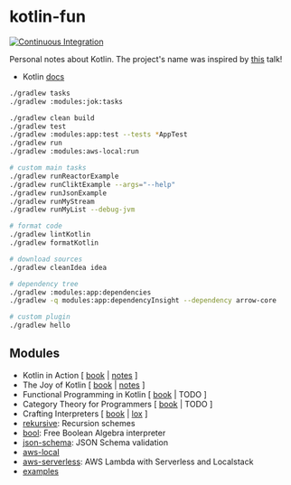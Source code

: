 # kotlin-fun

[![Continuous Integration][ci-image]][ci-url]

[ci-image]: https://github.com/niqdev/kotlin-fun/actions/workflows/ci.yml/badge.svg
[ci-url]: https://github.com/niqdev/kotlin-fun/actions/workflows/ci.yml

Personal notes about Kotlin. The project's name was inspired by [this](https://www.youtube.com/watch?v=GrzM3jK3Y2E) talk!

* Kotlin [docs](https://kotlinlang.org/docs/home.html)

```bash
./gradlew tasks
./gradlew :modules:jok:tasks

./gradlew clean build
./gradlew test
./gradlew :modules:app:test --tests *AppTest
./gradlew run
./gradlew :modules:aws-local:run

# custom main tasks
./gradlew runReactorExample
./gradlew runCliktExample --args="--help"
./gradlew runJsonExample
./gradlew runMyStream
./gradlew runMyList --debug-jvm

# format code
./gradlew lintKotlin
./gradlew formatKotlin

# download sources
./gradlew cleanIdea idea

# dependency tree
./gradlew :modules:app:dependencies
./gradlew -q modules:app:dependencyInsight --dependency arrow-core

# custom plugin
./gradlew hello
```

## Modules

* Kotlin in Action [ [book](https://www.manning.com/books/kotlin-in-action) | [notes](modules/kia/src/main/kotlin/com/github/niqdev) ]
* The Joy of Kotlin [ [book](https://www.manning.com/books/the-joy-of-kotlin) | [notes](modules/jok/src/main/kotlin/com/github/niqdev) ]
* Functional Programming in Kotlin [ [book](https://www.manning.com/books/functional-programming-in-kotlin) | TODO ]
* Category Theory for Programmers [ [book](https://github.com/hmemcpy/milewski-ctfp-pdf) | TODO ]
* Crafting Interpreters [ [book](https://craftinginterpreters.com/contents.html) | [lox](modules/lox) ]
* [rekursive](modules/rekursive): Recursion schemes
* [bool](modules/bool): Free Boolean Algebra interpreter
* [json-schema](modules/json-schema): JSON Schema validation
* [aws-local](modules/aws-local)
* [aws-serverless](modules/aws-serverless): AWS Lambda with Serverless and Localstack
* [examples](modules/app/src/main/kotlin/com/github/niqdev)

<!--

## TODO

* [x] dependency management: [Dependabot](https://docs.github.com/en/code-security/supply-chain-security/keeping-your-dependencies-updated-automatically)
* [x] linting/formatting: [ktlint](https://ktlint.github.io)
* [x] Gradle multi-project: [doc](https://docs.gradle.org/current/userguide/multi_project_builds.html)
* [x] Gradle `buildSrc`
* [ ] github action
    * [x] CI/CD
    * [ ] release management (git commit/tag)
* [ ] markdown documentation: [dokka](https://kotlin.github.io/dokka) vs [docusaurus](https://docusaurus.io)
* [x] property based tests with [Kotest](https://kotest.io)
* [ ] http with [Ktor](https://ktor.io)
    * [x] logging
    * [x] config with [hoplite](https://github.com/sksamuel/hoplite)
    * [ ] server
    * [ ] client
* [ ] postgres
* [ ] kafka

-->
